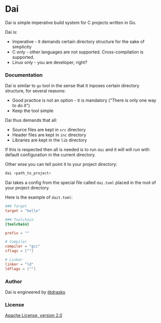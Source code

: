 # Dai
Dai is simple imperative build system for C projects written in Go.

Dai is:
- Imperative - it demands certain directory structure for the sake of simplicity
- C only - other languages are not supported. Cross-compilation is supported.
- Linux only - you are developer, right?

### Documentation
Dai is similar to `go` tool in the sense that it inposes certain directory structure, for several reasons:
- Good practice is not an option - ti is mandatory ("There is only one way to do it")
- Keep the tool simple

Dai thus demands that all:
- Source files are kept in `src` directory
- Header files are kept in `inc` directory
- Libraries are kept in the `lib` directory

If this is respected then all is needed is to run `dai` and it will will run with default configuration in the current directory.

Other wise you can tell point it to your project directory:
```bash
dai <path_to_project>
```

Dai takes a config from the special file called `dai.toml` placed in the root of your project directory.

Here is the example of `dait.toml`:
```toml
### Target
target = "hello"

### Toolchain
[toolchain]

prefix = ""

# Compiler
compiler = "gcc"
cflags = [""]

# Linker
linker = "ld"
ldflags = [""]
```

### Author
Dai is engineered by [@drasko](https://github.com/drasko)

### License
[Apache License, version 2.0](LICENSE)
